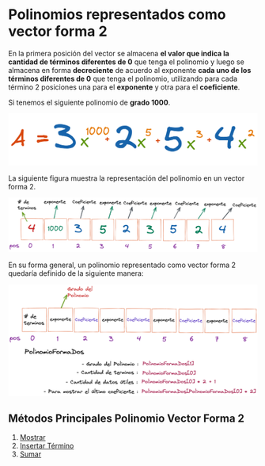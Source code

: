# Polinomios representados como vector forma 2

En la primera posición del vector se almacena **el valor que indica la cantidad de términos diferentes de 0** que tenga el polinomio y luego se almacena en forma **decreciente** de acuerdo al exponente **cada uno de los términos diferentes de 0** que tenga el polinomio, utilizando para cada término 2 posiciones una para el **exponente** y otra para el **coeficiente**.

Si tenemos el siguiente polinomio de **grado 1000**.

![Ejemplo Polinomio Grado 1000](../../assets/polinomios/polinomio_7.png)

La siguiente figura muestra la representación del polinomio en un vector forma 2.

![Ejemplo Forma 2](../../assets/polinomios/polinomio_8.png)

En su forma general, un polinomio representado como vector forma 2 quedaría definido de la siguiente manera:

![Polinomio F2 Forma General ](../../assets/polinomios/polinomio_9.png)

## Métodos Principales Polinomio Vector Forma 2

1. [Mostrar](https://github.com/JohnFlorez25/estructura_datos/blob/main/1.%20Polinomios/2.%20Vector%20Forma%202/mostrar.md)
2. [Insertar Término](https://github.com/JohnFlorez25/estructura_datos/blob/main/1.%20Polinomios/2.%20Vector%20Forma%202/insertarTermino.md)
3. [Sumar](https://github.com/JohnFlorez25/estructura_datos/blob/main/1.%20Polinomios/2.%20Vector%20Forma%202/sumar.md)